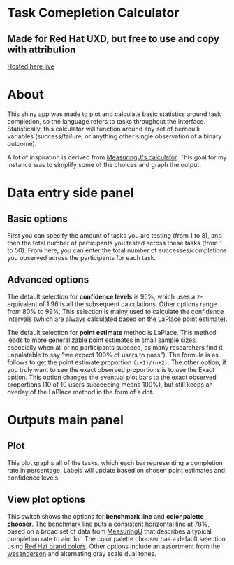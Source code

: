# Task Comepletion Calculator
## Made for Red Hat UXD, but free to use and copy with attribution

[Hosted here live](https://rh-uxd.shinyapps.io/shiny_task/)

# About

This shiny app was made to plot and calculate basic statistics around task completion, so the language refers to tasks throughout the interface. Statistically, this calculator will function around any set of bernoulli variables (success/failure, or anything other single observation of a binary outcome).

A lot of inspiration is derived from [MeasuringU's calculator](https://measuringu.com/wald/). This goal for my instance was to simplify some of the choices and graph the output.

# Data entry side panel
  
   ## Basic options

First you can specify the amount of tasks you are testing (from 1 to 8), and then the total number of participants you tested across these tasks (from 1 to 50). From here, you can enter the total number of successes/completions you observed across the participants for each task.

  ## Advanced options

The default selection for **confidence levels** is 95%, which uses a z-equivalent of 1.96 is all the subsequent calculations. Other options range from 80% to 99%. This selection is mainy used to calculate the confidence intervals (which are always calculated based on the LaPlace point estimate). 

The default selection for **point estimate** method is LaPlace. This method leads to more generalizable point estimates in small sample sizes, especially when all or no participants succeed, as many researchers find it unpalatable to say "we expect 100% of users to pass"). The formula is as follows to get the point estimate proportion `(x+1)/(n+2)`. The other option, if you truly want to see the exact observed proportions is to use the Exact option. This option changes the eventual plot bars to the exact observed proportions (10 of 10 users succeeding means 100%), but still keeps an overlay of the LaPlace method in the form of a dot.

# Outputs main panel

  ## Plot
  
This plot graphs all of the tasks, which each bar representing a completion rate in percentage. Labels will update based on chosen point estimates and confidence levels.

  ## View plot options
  
This switch shows the options for **benchmark line** and **color palette chooser**. The benchmark line puts a consistent horizontal line at 78%, based on a broad set of data from [MeasuringU](https://measuringu.com/task-completion/) that describes a typical completion rate to aim for. The color palette chooser has a default selection using [Red Hat brand colors](https://brand.redhat.com/elements/color/). Other options include an assortment from the [wesanderson](https://cran.r-project.org/web/packages/wesanderson/index.html) and alternating gray scale dual tones. 
